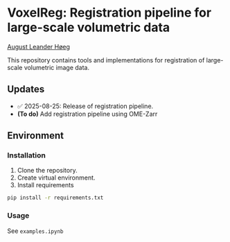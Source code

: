 # VoxelReg: Registration pipeline for large-scale volumetric data 
[August Leander Høeg](https://github.com/AugustHoeg)

This repository contains tools and implementations for registration of large-scale volumetric image data.  

## Updates
- ✅ 2025-08-25: Release of registration pipeline.
- **(To do)** Add registration pipeline using OME-Zarr

## Environment

### Installation
1. Clone the repository.
2. Create virtual environment.
3. Install requirements
```sh
pip install -r requirements.txt
```

### Usage
See ```examples.ipynb```

